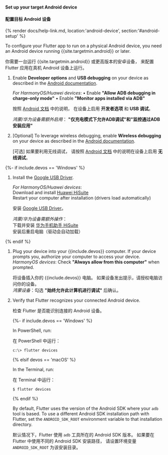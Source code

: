 #### Set up your target Android device

#### 配置目标 Android 设备

{% render docs/help-link.md, location:'android-device', section:'#android-setup' %}

To configure your Flutter app to run on a physical Android device,
you need an Android device running {{site.targetmin.android}} or later.

你需要一台运行 {{site.targetmin.android}} 或更高版本的安卓设备，
来配置 Flutter 应用在真机 Android 设备上运行。

1. Enable **Developer options** and **USB debugging** on your device
   as described in the
   [Android documentation]({{site.android-dev}}/studio/debug/dev-options).
   
   *For HarmonyOS/Huawei devices*:
   • Enable **"Allow ADB debugging in charge-only mode"**
   • Enable **"Monitor apps installed via ADB"**

   按照 [Android 文档]({{site.android-dev}}/studio/debug/dev-options) 
   中的说明，
   在设备上启用 **开发者选项** 和 **USB 调试**。
   
   *鸿蒙/华为设备需额外启用*：
    **"仅充电模式下允许ADB调试"**和**"监控通过ADB安装应用"**

1. [Optional] To leverage wireless debugging,
   enable **Wireless debugging** on your device as described in the
   [Android documentation]({{site.android-dev}}/studio/run/device#wireless).

   [可选] 如果要利用无线调试，
   请按照 [Android 文档]({{site.android-dev}}/studio/run/device#wireless) 
   中的说明在设备上启用 **无线调试**。

{%- if include.devos == 'Windows' %}

1. Install the [Google USB Driver]({{site.android-dev}}/studio/run/win-usb).

   *For HarmonyOS/Huawei devices*:  
   Download and install [Huawei HiSuite](https://consumer.huawei.com/en/support/hisuite/)  
   Restart your computer after installation (drivers load automatically)

   安装 [Google USB Driver]({{site.android-dev}}/studio/run/win-usb)。

   *鸿蒙/华为设备需额外操作*：  
   下载并安装 [华为手机助手 HiSuite](https://consumer.huawei.com/cn/support/hisuite/)  
   安装后重启电脑（驱动会自动加载）

{% endif %}

1. Plug your device into your {{include.devos}} computer.
   If your device prompts you, authorize your computer to access your device.  
   *HarmonyOS devices*: Check **"Always allow from this computer"** when prompted.

   将设备插入你的 {{include.devos}} 电脑。
   如果设备发出提示，请授权电脑访问你的设备。  
   *鸿蒙设备*：勾选 **"始终允许此计算机进行调试"** 后确认。

1. Verify that Flutter recognizes your connected Android device.

   检查 Flutter 是否能识别连接的 Android 设备。

   {%- if include.devos == 'Windows' %}

   In PowerShell, run:

   在 PowerShell 中运行：

   ```console
   c:\> flutter devices
   ```

   {% elsif devos == 'macOS' %}

   In the Terminal, run:

   在 Terminal 中运行：

   ```console
   $ flutter devices
   ```

   {% endif %}

   By default, Flutter uses the version of the Android
   SDK where your `adb` tool is based.
   To use a different Android SDK installation path with Flutter,
   set the `ANDROID_SDK_ROOT` environment variable
   to that installation directory.

   默认情况下，Flutter 使用 `adb` 工具所在的 Android SDK 版本。
   如果要在 Flutter 中使用不同的 Android SDK 安装路径，
   请设置环境变量 `ANDROID_SDK_ROOT` 为该安装目录。

